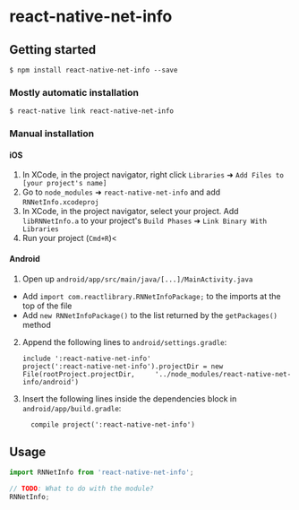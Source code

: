 
# react-native-net-info

## Getting started

`$ npm install react-native-net-info --save`

### Mostly automatic installation

`$ react-native link react-native-net-info`

### Manual installation


#### iOS

1. In XCode, in the project navigator, right click `Libraries` ➜ `Add Files to [your project's name]`
2. Go to `node_modules` ➜ `react-native-net-info` and add `RNNetInfo.xcodeproj`
3. In XCode, in the project navigator, select your project. Add `libRNNetInfo.a` to your project's `Build Phases` ➜ `Link Binary With Libraries`
4. Run your project (`Cmd+R`)<

#### Android

1. Open up `android/app/src/main/java/[...]/MainActivity.java`
  - Add `import com.reactlibrary.RNNetInfoPackage;` to the imports at the top of the file
  - Add `new RNNetInfoPackage()` to the list returned by the `getPackages()` method
2. Append the following lines to `android/settings.gradle`:
  	```
  	include ':react-native-net-info'
  	project(':react-native-net-info').projectDir = new File(rootProject.projectDir, 	'../node_modules/react-native-net-info/android')
  	```
3. Insert the following lines inside the dependencies block in `android/app/build.gradle`:
  	```
      compile project(':react-native-net-info')
  	```


## Usage
```javascript
import RNNetInfo from 'react-native-net-info';

// TODO: What to do with the module?
RNNetInfo;
```
  